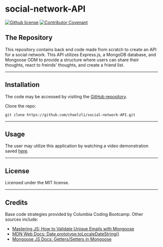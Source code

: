 # social-network-API
[![Github license](https://img.shields.io/badge/License-MIT-e6e7bb.svg)](https://opensource.org/license/mit/)
[![Contributor Covenant](https://img.shields.io/badge/Contributor%20Covenant-2.1-4baaaa.svg)](https://www.contributor-covenant.org/)

## The Repository

This repository contains back end code made from scratch to create an API for a social network. This API utilizes Express.js, a MongoDB database, and Mongoose ODM to provide a structure where users can share their thoughts, react to freinds' thoughts, and create a friend list.

---

## Installation

The code may be accessed by visiting the [GitHub repository](https://github.com/choelzli/social-network-api).

Clone the repo:
```
git clone https://github.com/choelzli/social-network-API.git
```
---

## Usage

The user may utilize this application by watching a video demonstration saved [here](https://drive.google.com/drive/folders/10n4X2fg4lX_SBcogGNf7wk9u_TR8_8b5).

---

## License

Licensed under the MIT license.

---

## Credits

Base code strategies provided by Columbia Coding Bootcamp. Other sources include:
* [Mastering JS: How to Validate Unique Emails with Mongoose](https://masteringjs.io/tutorials/mongoose/mongoose-validate-unique-email)
* [MDN Web Docs: Date.prototype.toLocaleDateString()](https://developer.mozilla.org/en-US/docs/Web/JavaScript/Reference/Global_Objects/Date/toLocaleDateString)
* [Mongoose JS Docs: Getters/Setters in Mongoose](https://mongoosejs.com/docs/tutorials/getters-setters.html)

